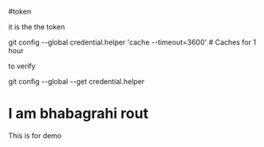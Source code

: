 #token


it is the the token

 
 git config --global credential.helper 'cache --timeout=3600'  # Caches for 1 hour
 
 to verify 
 
 git config --global --get credential.helper
 
 # I am bhabagrahi rout
 
 This is for demo
 
 